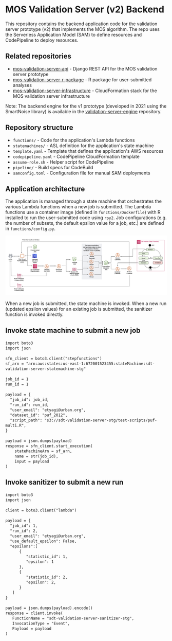# MOS Validation Server (v2) Backend 

This repository contains the backend application code for the validation server prototype (v2) that implements the MOS algorithm. The repo uses the Serverless Application Model (SAM) to define resources and CodePipeline to deploy resources. 

## Related repositories 

* [mos-validation-server-api](https://github.com/UrbanInstitute/mos-validation-server-api) - Django REST API for the MOS validation server prototype 
* [mos-validation-server-r-package](https://github.com/UrbanInstitute/mos-validation-server-r-package) - R package for user-submitted analyses 
* [mos-validation-server-infrastructure](https://github.com/UrbanInstitute/mos-validation-server-infrastructure) - CloudFormation stack for the MOS validation server infrastructure 

Note: The backend engine for the v1 prototype (developed in 2021 using the SmartNoise library) is available in the [validation-server-engine](https://github.com/UI-Research/validation-server-engine) repository.

## Repository structure 
- `functions/` - Code for the application's Lambda functions
- `statemachines/` - ASL definition for the application's state machine 
- `template.yaml` - Template that defines the application's AWS resources 
- `codepipeline.yaml` - CodePipeline CloudFormation template 
- `assume-role.sh` - Helper script for CodePipeline 
- `pipeline/` - Build specs for CodeBuild 
- `samconfig.toml` - Configuration file for manual SAM deployments 

## Application architecture 
The application is managed through a state machine that orchestrates the various Lambda functions when a new job is submitted. The Lambda functions use a container image (defined in `functions/Dockerfile`) with R installed to run the user-submitted code using `rpy2`. Job configurations (e.g. the number of subsets, the default epsilon value for a job, etc.) are defined in `functions/config.py`. 

![Architecture diagram](/architecture.png "")

When a new job is submitted, the state machine is invoked. When a new run (updated epsilon values) for an existing job is submitted, the sanitizer function is invoked directly. 

## Invoke state machine to submit a new job 

```
import boto3
import json

sfn_client = boto3.client("stepfunctions")
sf_arn = "arn:aws:states:us-east-1:672001523455:stateMachine:sdt-validation-server-statemachine-stg"

job_id = 1
run_id = 1

payload = {
  "job_id": job_id,
  "run_id": run_id, 
  "user_email": "etyagi@urban.org",
  "dataset_id": "puf_2012",
  "script_path": "s3://sdt-validation-server-stg/test-scripts/puf-multi.R",
}

payload = json.dumps(payload)
response = sfn_client.start_execution(
    stateMachineArn = sf_arn,
    name = str(job_id),
    input = payload
)
```

## Invoke sanitizer to submit a new run 

```
import boto3
import json

client = boto3.client("lambda")

payload = {
  "job_id": 1,
  "run_id": 2, 
  "user_email": "etyagi@urban.org",
  "use_default_epsilon": False, 
  "epsilons":[
      {
         "statistic_id": 1,
         "epsilon": 1
      },
      {
         "statistic_id": 2,
         "epsilon": 2,
      }
   ]
}

payload = json.dumps(payload).encode()
response = client.invoke(
   FunctionName = "sdt-validation-server-sanitizer-stg", 
   InvocationType = "Event", 
   Payload = payload
)
```
